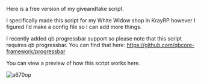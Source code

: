 Here is a free version of my giveandtake script.

I specifically made this script for my White Widow shop in KrayRP however I figured I'd make a config file so I can add more things.

I recently added qb progressbar support so please note that this script requires qb progressbar. You can find that here: https://github.com/qbcore-framework/progressbar

You can view a preview of how this script works here.

![a670op](https://github.com/user-attachments/assets/41829448-361f-43aa-b711-bee3e2dd25da)
